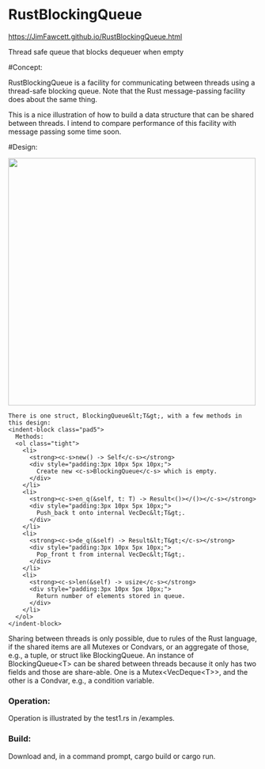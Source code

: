 # RustBlockingQueue

https://JimFawcett.github.io/RustBlockingQueue.html

Thread safe queue that blocks dequeuer when empty

#Concept:

  RustBlockingQueue is a facility for communicating between threads using a thread-safe blocking queue.  Note that
  the Rust message-passing facility does about the same thing.

  This is a nice illustration of how to build a data structure that can be shared between threads.  I intend to compare
  performance of this facility with message passing some time soon.

#Design:

  <img src="https://JimFawcett.github.io/Pictures/BlockingQDiagram.JPG" width="500" />
  
    There is one struct, BlockingQueue&lt;T&gt;, with a few methods in this design:
    <indent-block class="pad5">
      Methods:
      <ol class="tight">
        <li>
          <strong><c-s>new() -> Self</c-s></strong>
          <div style="padding:3px 10px 5px 10px;">
            Create new <c-s>BlockingQueue</c-s> which is empty.
          </div>
        </li>
        <li>
          <strong><c-s>en_q(&self, t: T) -> Result<()></()></c-s></strong>
          <div style="padding:3px 10px 5px 10px;">
            Push_back t onto internal VecDec&lt;T&gt;.
          </div>
        </li>
        <li>
          <strong><c-s>de_q(&self) -> Result&lt;T&gt;</c-s></strong>
          <div style="padding:3px 10px 5px 10px;">
            Pop_front t from internal VecDec&lt;T&gt;.
          </div>
        </li>
        <li>
          <strong><c-s>len(&self) -> usize</c-s></strong>
          <div style="padding:3px 10px 5px 10px;">
            Return number of elements stored in queue.
          </div>
        </li>
      </ol>
    </indent-block>
  </t-b>
  <t-b>
    Sharing between threads is only possible, due to rules of the Rust language, if the shared items are 
    all Mutexes or Condvars, or an aggregate of those, e.g., a tuple, or struct like BlockingQueue.
  </t-b>
  <t-b>
    An instance of BlockingQueue&lt;T&gt; can be shared between threads because it only has two fields
    and those are share-able.  One is a Mutex&lt;VecDeque&lt;T&gt;&gt;, and the other is a Condvar,
    e.g., a condition variable.
  </t-b>
</t-b>
<div class="clear"></div>
<h3>Operation:</h3>
<t-b class="indent">
  Operation is illustrated by the test1.rs in /examples.
</t-b>
<h3>Build:</h3>
<t-b class="indent">
  Download and, in a command prompt, <c-s>cargo build</c-s> or <c-s>cargo run</c-s>.
</t-b>
